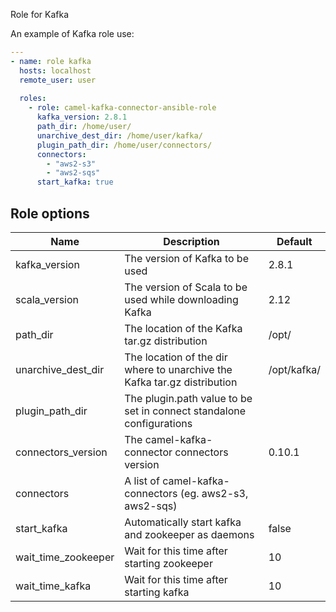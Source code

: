 Role for Kafka

An example of Kafka role use:

```yaml
---
- name: role kafka
  hosts: localhost
  remote_user: user
  
  roles:
    - role: camel-kafka-connector-ansible-role
      kafka_version: 2.8.1
      path_dir: /home/user/
      unarchive_dest_dir: /home/user/kafka/
      plugin_path_dir: /home/user/connectors/
      connectors:
        - "aws2-s3"
        - "aws2-sqs"
      start_kafka: true
```

## Role options

| Name                                 | Description                                                                         | Default
|--------------------------------------|-------------------------------------------------------------------------------------|-----------------------
| kafka_version                        | The version of Kafka to be used                                                     | 2.8.1
| scala_version                        | The version of Scala to be used while downloading Kafka                             | 2.12
| path_dir                             | The location of the Kafka tar.gz distribution                                       | /opt/
| unarchive_dest_dir                   | The location of the dir where to unarchive the Kafka tar.gz distribution            | /opt/kafka/
| plugin_path_dir                      | The plugin.path value to be set in connect standalone configurations                |
| connectors_version                   | The camel-kafka-connector connectors version                                        | 0.10.1
| connectors                           | A list of camel-kafka-connectors (eg. aws2-s3, aws2-sqs)                            |
| start_kafka                          | Automatically start kafka and zookeeper as daemons                                  | false
| wait_time_zookeeper                  | Wait for this time after starting zookeeper                                         | 10
| wait_time_kafka                      | Wait for this time after starting kafka                                             | 10
